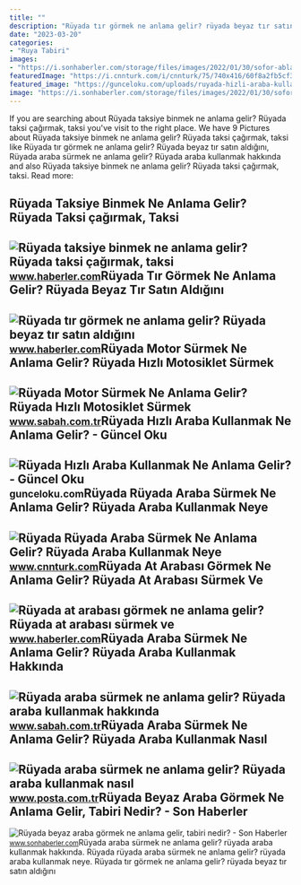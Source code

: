 ```yaml
---
title: ""
description: "Rüyada tır görmek ne anlama gelir? rüyada beyaz tır satın aldığını"
date: "2023-03-20"
categories:
- "Ruya Tabiri"
images:
- "https://i.sonhaberler.com/storage/files/images/2022/01/30/sofor-abla-2-DXll.jpg"
featuredImage: "https://i.cnnturk.com/i/cnnturk/75/740x416/60f8a2fb5cf3b014e4147d19.jpg"
featured_image: "https://gunceloku.com/uploads/ruyada-hizli-araba-kullanmak-ne-anlama-gelir-622afa947f8df.jpg"
image: "https://i.sonhaberler.com/storage/files/images/2022/01/30/sofor-abla-2-DXll.jpg"
---
```


If you are searching about Rüyada taksiye binmek ne anlama gelir? Rüyada taksi çağırmak, taksi you've visit to the right place. We have 9 Pictures about Rüyada taksiye binmek ne anlama gelir? Rüyada taksi çağırmak, taksi like Rüyada tır görmek ne anlama gelir? Rüyada beyaz tır satın aldığını, Rüyada araba sürmek ne anlama gelir? Rüyada araba kullanmak hakkında and also Rüyada taksiye binmek ne anlama gelir? Rüyada taksi çağırmak, taksi. Read more:

Rüyada Taksiye Binmek Ne Anlama Gelir? Rüyada Taksi çağırmak, Taksi
-------------------------------------------------------------------

 ![Rüyada taksiye binmek ne anlama gelir? Rüyada taksi çağırmak, taksi](https://i.hbrcdn.com/haber/2023/01/06/ruyada-taksiye-binmek-ne-anlama-gelir-ruyada-15542660_1550_amp.jpg) <small>www.haberler.com</small>Rüyada Tır Görmek Ne Anlama Gelir? Rüyada Beyaz Tır Satın Aldığını
------------------------------------------------------------------

 ![Rüyada tır görmek ne anlama gelir? Rüyada beyaz tır satın aldığını](https://i.hbrcdn.com/haber/2022/12/21/ruyada-tir-gormek-ne-anlama-gelir-ruyada-beyaz-15508151_1997_amp.jpg) <small>www.haberler.com</small>Rüyada Motor Sürmek Ne Anlama Gelir? Rüyada Hızlı Motosiklet Sürmek
-------------------------------------------------------------------

 ![Rüyada Motor Sürmek Ne Anlama Gelir? Rüyada Hızlı Motosiklet Sürmek](https://iasbh.tmgrup.com.tr/ce829e/752/395/0/5/690/367?u=https://isbh.tmgrup.com.tr/sbh/2022/04/28/ruyada-motor-surmek-ne-anlama-gelir-ruyada-hizli-motosiklet-surmek-motora-binmek-anlami-1651156665894.jpg) <small>www.sabah.com.tr</small>Rüyada Hızlı Araba Kullanmak Ne Anlama Gelir? - Güncel Oku
----------------------------------------------------------

 ![Rüyada Hızlı Araba Kullanmak Ne Anlama Gelir? - Güncel Oku](https://gunceloku.com/uploads/ruyada-hizli-araba-kullanmak-ne-anlama-gelir-622afa947f8df.jpg) <small>gunceloku.com</small>Rüyada Rüyada Araba Sürmek Ne Anlama Gelir? Rüyada Araba Kullanmak Neye
-----------------------------------------------------------------------

 ![Rüyada Rüyada Araba Sürmek Ne Anlama Gelir? Rüyada Araba Kullanmak Neye](https://i.cnnturk.com/i/cnnturk/75/740x416/60f8a2fb5cf3b014e4147d19.jpg) <small>www.cnnturk.com</small>Rüyada At Arabası Görmek Ne Anlama Gelir? Rüyada At Arabası Sürmek Ve
---------------------------------------------------------------------

 ![Rüyada at arabası görmek ne anlama gelir? Rüyada at arabası sürmek ve](https://i.hbrcdn.com/haber/2023/01/16/ruyada-at-arabasi-gormek-ne-anlama-gelir-ruyada-15563553_7286_amp.jpg) <small>www.haberler.com</small>Rüyada Araba Sürmek Ne Anlama Gelir? Rüyada Araba Kullanmak Hakkında
--------------------------------------------------------------------

 ![Rüyada araba sürmek ne anlama gelir? Rüyada araba kullanmak hakkında](https://iasbh.tmgrup.com.tr/73e48e/752/395/0/0/800/419?u=https://isbh.tmgrup.com.tr/sbh/2020/01/11/ruyada-araba-surmek-ne-anlama-gelir-ruyada-araba-surmek-ile-ilgili-yorum-1578690608054.jpg) <small>www.sabah.com.tr</small>Rüyada Araba Sürmek Ne Anlama Gelir? Rüyada Araba Kullanmak Nasıl
-----------------------------------------------------------------

 ![Rüyada araba sürmek ne anlama gelir? Rüyada araba kullanmak nasıl](https://i3.posta.com.tr/i/posta/75/750x0/62fa314fe4bfdd1ebc3f1c86.jpg) <small>www.posta.com.tr</small>Rüyada Beyaz Araba Görmek Ne Anlama Gelir, Tabiri Nedir? - Son Haberler
-----------------------------------------------------------------------

 ![Rüyada beyaz araba görmek ne anlama gelir, tabiri nedir? - Son Haberler](https://i.sonhaberler.com/storage/files/images/2022/01/30/sofor-abla-2-DXll.jpg) <small>www.sonhaberler.com</small>Rüyada araba sürmek ne anlama gelir? rüyada araba kullanmak hakkında. Rüyada rüyada araba sürmek ne anlama gelir? rüyada araba kullanmak neye. Rüyada tır görmek ne anlama gelir? rüyada beyaz tır satın aldığını

